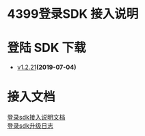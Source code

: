 ﻿# 4399登录SDK 接入说明




# 登陆 SDK 下载

* [v1.2.21](https://github.com/4399SDKDev/4399LoginSDK/blob/master/m4399LoginSDKv1.2.21.zip?raw=true)**(2019-07-04)**


# 接入文档

[登录sdk接入说明文档](https://github.com/4399SDKDev/4399LoginSDK/blob/master/Document/4399登录SDK接入文档.md)   
[登录sdk升级日志](https://github.com/4399SDKDev/4399LoginSDK/blob/master/Document/4399登录SDK升级日志.md)   
